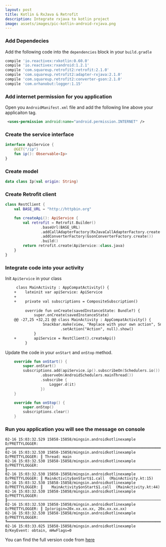 ```yaml
---
layout: post
title: Kotlin & RxJava & Retrofit
description: Integrate rxjava to kotlin project
image: assets/images/pic-kotlin-android-rxjava.png
---
```



### Add Dependecies  
Add the following code into the `dependencies` block in your `build.gradle`

```gradle
compile 'io.reactivex:rxkotlin:0.60.0'
compile 'io.reactivex:rxandroid:1.2.1'
compile 'com.squareup.retrofit2:retrofit:2.1.0'
compile 'com.squareup.retrofit2:adapter-rxjava:2.1.0'
compile 'com.squareup.retrofit2:converter-gson:2.1.0'
compile 'com.orhanobut:logger:1.15'

```

### Add internet permission for you application
Open you `AndroidManifest.xml` file and add the following line above your applicaiton tag.

```xml
 <uses-permission android:name="android.permission.INTERNET" />

```

### Create the service interface

```kotlin
interface ApiService {
    @GET("/ip")
    fun ip(): Observable<Ip>
}
```

### Create model
```kotlin
data class Ip(val origin: String)
```

### Create Retrofit client

```kotlin
class RestClient {
    val BASE_URL = "http://httpbin.org"

    fun createApi(): ApiService {
        val retrofit = Retrofit.Builder()
                .baseUrl(BASE_URL)
                .addCallAdapterFactory(RxJavaCallAdapterFactory.create())
                .addConverterFactory(GsonConverterFactory.create())
                .build()
        return retrofit.create(ApiService::class.java)
    }
}
```

### Integrate code into your activity
Init `ApiService` in your class  

```diff
	 class MainActivity : AppCompatActivity() {
	+    lateinit var apiService: ApiService
	+
	+    private val subscriptions = CompositeSubscription()
	 
	     override fun onCreate(savedInstanceState: Bundle?) {
	         super.onCreate(savedInstanceState)
	@@ -27,25 +32,21 @@ class MainActivity : AppCompatActivity() {
	             Snackbar.make(view, "Replace with your own action", Snackbar.LENGTH_LONG)
	                     .setAction("Action", null).show()
	         }
	+        apiService = RestClient().createApi()
	     } 

```
Update the code in your `onStart` and `onStop` method.

```kotlin
    override fun onStart() {
        super.onStart()
        subscriptions.add(apiService.ip().subscribeOn(Schedulers.io())
                .observeOn(AndroidSchedulers.mainThread())
                .subscribe {
                    Logger.d(it)
                })
    }

    override fun onStop() {
        super.onStop()
        subscriptions.clear()
    }
```

### Run you application you will see the message on console

```sonsole
02-16 15:03:32.529 15858-15858/mingsin.androidkotlinexample D/PRETTYLOGGER: ╔════════════════════════════════════════════════════════════════════════════════════════
02-16 15:03:32.530 15858-15858/mingsin.androidkotlinexample D/PRETTYLOGGER: ║ Thread: main
02-16 15:03:32.530 15858-15858/mingsin.androidkotlinexample D/PRETTYLOGGER: ╟────────────────────────────────────────────────────────────────────────────────────────
02-16 15:03:32.530 15858-15858/mingsin.androidkotlinexample D/PRETTYLOGGER: ║ MainActivity$onStart$1.call  (MainActivity.kt:15)
02-16 15:03:32.530 15858-15858/mingsin.androidkotlinexample D/PRETTYLOGGER: ║    MainActivity$onStart$1.call  (MainActivity.kt:44)
02-16 15:03:32.530 15858-15858/mingsin.androidkotlinexample D/PRETTYLOGGER: ╟────────────────────────────────────────────────────────────────────────────────────────
02-16 15:03:32.530 15858-15858/mingsin.androidkotlinexample D/PRETTYLOGGER: ║ Ip(origin=20x.xx.xx.xx, 20x.xx.xx.xx)
02-16 15:03:32.530 15858-15858/mingsin.androidkotlinexample D/PRETTYLOGGER: ╚════════════════════════════════════════════════════════════════════════════════════════
02-16 15:03:33.025 15858-15858/mingsin.androidkotlinexample D/KeyEvent: obtain, mHwFlags=0
```

You can find the full version code from [here](https://github.com/trevorwang/android-kotlin-example/tree/rxjava-retrofit)